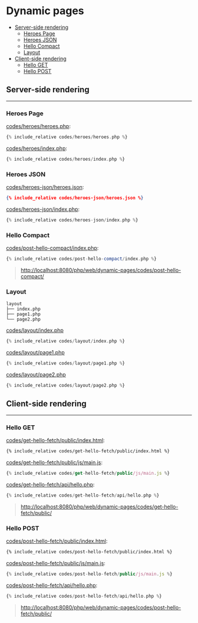 # Dynamic pages

- [Server-side rendering](#server-side-rendering)
  - [Heroes Page](#heroes-page)
  - [Heroes JSON](#heroes-json)
  - [Hello Compact](#hello-compact)
  - [Layout](#layout)
- [Client-side rendering](#client-side-rendering)
  - [Hello GET](#hello-get)
  - [Hello POST](#hello-post)

## Server-side rendering
---

### Heroes Page

[codes/heroes/heroes.php](codes/heroes/heroes.php):
```php
{% include_relative codes/heroes/heroes.php %}
```

[codes/heroes/index.php](codes/heroes/index.php):
```php
{% include_relative codes/heroes/index.php %}
```

### Heroes JSON

[codes/heroes-json/heroes.json](codes/heroes-json/heroes.json):
```json
{% include_relative codes/heroes-json/heroes.json %}
```

[codes/heroes-json/index.php](codes/heroes-json/index.php):
```php
{% include_relative codes/heroes-json/index.php %}
```

### Hello Compact

[codes/post-hello-compact/index.php](codes/post-hello-compact/index.php):
```php
{% include_relative codes/post-hello-compact/index.php %}
```

> [http://localhost:8080/php/web/dynamic-pages/codes/post-hello-compact/](http://localhost:8080/php/web/dynamic-pages/codes/post-hello-compact/)

### Layout

```
layout
├── index.php
├── page1.php
└── page2.php
```

[codes/layout/index.php](codes/layout/index.php)
```php
{% include_relative codes/layout/index.php %}
```

[codes/layout/page1.php](codes/layout/page1.php)
```php
{% include_relative codes/layout/page1.php %}
```

[codes/layout/page2.php](codes/layout/page2.php)
```php
{% include_relative codes/layout/page2.php %}
```

## Client-side rendering
---

### Hello GET

[codes/get-hello-fetch/public/index.html](codes/get-hello-fetch/public/index.html):
```html
{% include_relative codes/get-hello-fetch/public/index.html %}
```

[codes/get-hello-fetch/public/js/main.js](codes/get-hello-fetch/public/js/main.js):
```js
{% include_relative codes/get-hello-fetch/public/js/main.js %}
```

[codes/get-hello-fetch/api/hello.php](codes/get-hello-fetch/api/hello.php):
```php
{% include_relative codes/get-hello-fetch/api/hello.php %}
```

> [http://localhost:8080/php/web/dynamic-pages/codes/get-hello-fetch/public/](http://localhost:8080/php/web/dynamic-pages/codes/get-hello-fetch/public/)

### Hello POST

[codes/post-hello-fetch/public/index.html](codes/post-hello-fetch/public/index.html):
```html
{% include_relative codes/post-hello-fetch/public/index.html %}
```

[codes/post-hello-fetch/public/js/main.js](codes/post-hello-fetch/public/js/main.js):
```js
{% include_relative codes/post-hello-fetch/public/js/main.js %}
```

[codes/post-hello-fetch/api/hello.php](codes/post-hello-fetch/api/hello.php):
```php
{% include_relative codes/post-hello-fetch/api/hello.php %}
```

> [http://localhost:8080/php/web/dynamic-pages/codes/post-hello-fetch/public/](http://localhost:8080/php/web/dynamic-pages/codes/post-hello-fetch/public/)
